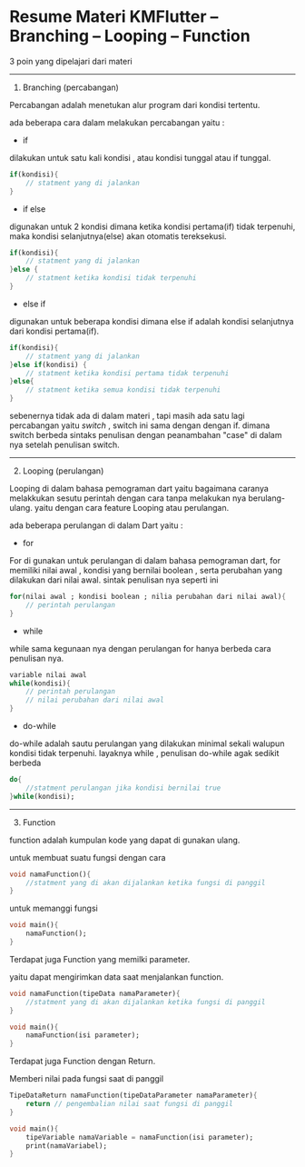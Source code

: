 # Resume Materi KMFlutter – Branching – Looping – Function

3 poin yang dipelajari dari materi

---

1. Branching (percabangan)

Percabangan adalah menetukan alur program dari kondisi tertentu.

ada beberapa cara dalam melakukan percabangan yaitu : 

- if

dilakukan untuk satu kali kondisi , atau kondisi tunggal atau if tunggal.
```dart 
if(kondisi){
    // statment yang di jalankan
}
```

- if else

digunakan untuk 2 kondisi dimana ketika kondisi pertama(if) tidak terpenuhi, maka kondisi selanjutnya(else) akan otomatis tereksekusi.
```dart 
if(kondisi){
    // statment yang di jalankan
}else {
    // statment ketika kondisi tidak terpenuhi
}
```

- else if

digunakan untuk beberapa kondisi dimana else if adalah kondisi selanjutnya dari kondisi pertama(if).

```dart 
if(kondisi){
    // statment yang di jalankan
}else if(kondisi) {
    // statment ketika kondisi pertama tidak terpenuhi
}else{
    // statment ketika semua kondisi tidak terpenuhi
}
```

sebenernya tidak ada di dalam materi , tapi masih ada satu lagi percabangan yaitu _switch_ , switch ini sama dengan dengan if.
dimana switch berbeda sintaks penulisan dengan peanambahan "case" di dalam nya setelah penulisan switch.

---

2. Looping (perulangan)

Looping di dalam bahasa pemograman dart yaitu bagaimana caranya melakkukan sesutu perintah dengan cara tanpa melakukan nya berulang-ulang.
yaitu dengan cara feature Looping atau perulangan.

ada beberapa perulangan di dalam Dart yaitu :

- for

For di gunakan untuk perulangan di dalam bahasa pemograman dart, for memiliki nilai awal , kondisi yang bernilai boolean , serta perubahan yang dilakukan dari nilai awal.
sintak penulisan nya seperti ini

```dart
for(nilai awal ; kondisi boolean ; nilia perubahan dari nilai awal){
    // perintah perulangan 
}
```
- while

while sama kegunaan nya  dengan perulangan for hanya berbeda cara penulisan nya.
```dart
variable nilai awal
while(kondisi){
    // perintah perulangan 
    // nilai perubahan dari nilai awal
}
```

- do-while

do-while adalah sautu perulangan yang dilakukan minimal sekali walupun kondisi tidak terpenuhi.
layaknya while , penulisan do-while agak sedikit berbeda

```dart
do{
    //statment perulangan jika kondisi bernilai true
}while(kondisi);
```

---

3. Function 

function adalah kumpulan kode yang dapat di gunakan ulang.

untuk membuat suatu fungsi dengan cara

```dart
void namaFunction(){
    //statment yang di akan dijalankan ketika fungsi di panggil
}
```

untuk memanggi fungsi 
```dart
void main(){
    namaFunction();
}
```

Terdapat juga Function yang memilki parameter.

yaitu dapat mengirimkan data saat menjalankan function.
```dart
void namaFunction(tipeData namaParameter){
    //statment yang di akan dijalankan ketika fungsi di panggil
}

void main(){
    namaFunction(isi parameter);
}
```

Terdapat juga Function dengan Return.

Memberi nilai pada fungsi saat di panggil 

```dart
TipeDataReturn namaFunction(tipeDataParameter namaParameter){
    return // pengembalian nilai saat fungsi di panggil
}

void main(){
    tipeVariable namaVariable = namaFunction(isi parameter);
    print(namaVariabel);
}

```